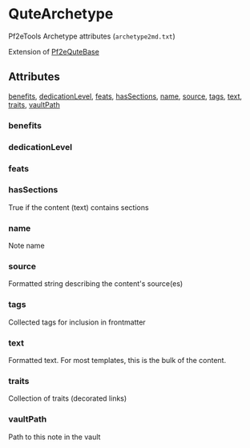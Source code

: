 # QuteArchetype

Pf2eTools Archetype attributes (`archetype2md.txt`)

Extension of [Pf2eQuteBase](Pf2eQuteBase.md)

## Attributes

[benefits](#benefits), [dedicationLevel](#dedicationlevel), [feats](#feats), [hasSections](#hassections), [name](#name), [source](#source), [tags](#tags), [text](#text), [traits](#traits), [vaultPath](#vaultpath)


### benefits


### dedicationLevel


### feats


### hasSections

True if the content (text) contains sections

### name

Note name

### source

Formatted string describing the content's source(es)

### tags

Collected tags for inclusion in frontmatter

### text

Formatted text. For most templates, this is the bulk of the content.

### traits

Collection of traits (decorated links)

### vaultPath

Path to this note in the vault
